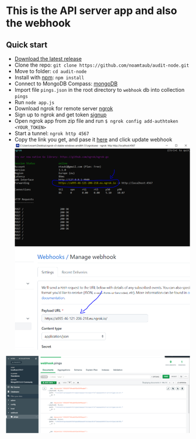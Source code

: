 # This is the API server app and also the webhook

## Quick start

- [Download the latest release](https://nodejs.org/en/download/)
- Clone the repo: `git clone https://github.com/noamtaub/audit-node.git`
- Move to folder: `cd audit-node`
- Install with [npm](https://www.npmjs.com/): `npm install`
- Connect to MongoDB Compass: [mongoDB](https://www.mongodb.com/try/download/compass)
- Import file `pings.json` in the root directory to `webhook` db into  collection `pings`
- Run `node app.js`
- Download ngrok for remote server [ngrok](https://ngrok.com/download)
- Sign up to ngrok and get token [signup](https://dashboard.ngrok.com/signup)
- Open ngrok app from zip file and run `$ ngrok config add-authtoken <YOUR_TOKEN>`
- Start a tunnel: `ngrok http 4567`
- Copy the link you get, and pase it [here](https://github.com/noamtaub/audit-node/settings/hooks/384620307) and click update webhook
![Alt text](/CaptureNgrok.PNG)
![Alt text](/CaptureWebhook.PNG)
 
![Alt text](/CaptureMongoDB.PNG)

